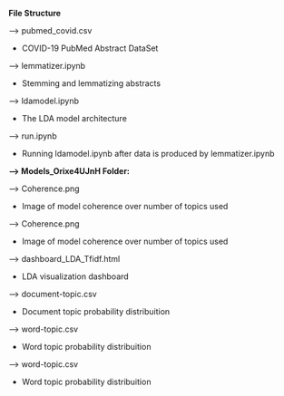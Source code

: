 **File Structure**

--> pubmed_covid.csv
* COVID-19 PubMed Abstract DataSet

--> lemmatizer.ipynb
* Stemming and lemmatizing abstracts 

--> ldamodel.ipynb
* The LDA model architecture

--> run.ipynb
* Running ldamodel.ipynb after data is produced by lemmatizer.ipynb

**--> Models_Orixe4UJnH Folder:**

--> Coherence.png
* Image of model coherence over number of topics used

--> Coherence.png
* Image of model coherence over number of topics used

--> dashboard_LDA_Tfidf.html
* LDA visualization dashboard

--> document-topic.csv
* Document topic probability distribuition

--> word-topic.csv
* Word topic probability distribuition

--> word-topic.csv
* Word topic probability distribuition



  


  
